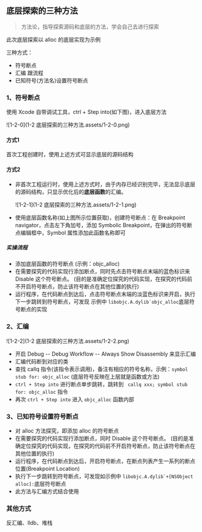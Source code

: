 ##  底层探索的三种方法

>  方法论，指导探索源码和底层的方法，学会自己去进行探索

此次底层探索以 alloc 的底层实现为示例

三种方式：

- 符号断点
- 汇编 跟流程
- 已知符号(方法名)设置符号断点

### 1、符号断点

使用 Xcode 自带调试工具，ctrl + Step into(如下图)，进入底层方法

![1-2-0](1-2 底层探索的三种方法.assets/1-2-0.png)

#### 方式1

首次工程创建时，使用上述方式可显示底层的源码结构

#### 方式2

- 非首次工程运行时，使用上述方式时，由于内存已经识别完毕，无法显示底层的源码结构，只显示优化后的**底层函数**的汇编。 

  ![1-2-1](1-2 底层探索的三种方法.assets/1-2-1.png)

- 使用底层函数名称(如上图所示位置获取)，创建符号断点：在 Breakpoint navigator，点击左下角加号，添加 Symbolic Breakpoint，在弹出的符号断点编辑框中，Symbol 属性添加此函数名称即可

##### 实操流程

- 添加底层函数的符号断点 (示例：objc_alloc)
- 在需要探究的代码实现行添加断点，同时先点击符号断点末端的蓝色标识来 Disable 这个符号断点。 (目的是准确定位探究的代码实现，在探究的代码前不开启符号断点，防止该符号断点在其他位置的执行)
- 运行程序，在代码断点到达后，点击符号断点末端的淡蓝色标识来开启，执行下一步跳转到符号断点，可发现 示例中  ```libobjc.A.dylib`objc_alloc```底层符号断点的实现

### 2、汇编

![1-2-2](1-2 底层探索的三种方法.assets/1-2-2.png)

- 开启 Debug -- Debug Workflow -- Always Show Disassembly 来显示汇编
- 汇编代码断到对应的类
- 查找 callq 指令(该指令表示调用)，备注有相应的符号名称，示例：```symbol stub for: objc_alloc``` (底层符号反映在上层就是函数或方法)
-  ```ctrl + Step into``` 进行断点单步跳转，跳转到 ``` callq xxx; symbol stub for: objc_alloc``` 指令
- 再次 ```ctrl + Step into``` 进入 ```objc_alloc``` 函数内部

### 3、已知符号设置符号断点

- 对 alloc 方法探究，即添加 alloc 的符号断点
- 在需要探究的代码实现行添加断点，同时 Disable 这个符号断点。 (目的是准确定位探究的代码实现，在探究的代码前不开启符号断点，防止该符号断点在其他位置的执行)
- 运行程序，在代码断点到达后，开启符号断点，在断点列表产生一系列的断点位置(Breakpoint Location)
- 执行下一步跳转到符号断点，可发现如示例中  ```libobjc.A.dylib`+[NSObject alloc]:```底层符号断点
- 此方法与汇编方式结合使用

### 其他方式

反汇编、lldb、堆栈
